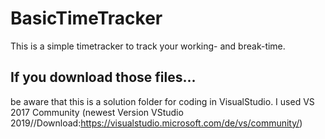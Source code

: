 # BasicTimeTracker
This is a simple timetracker to track your working- and break-time.

## If you download those files...
be aware that this is a solution folder for coding in VisualStudio. I used VS 2017 Community (newest Version VStudio 2019//Download:https://visualstudio.microsoft.com/de/vs/community/)
